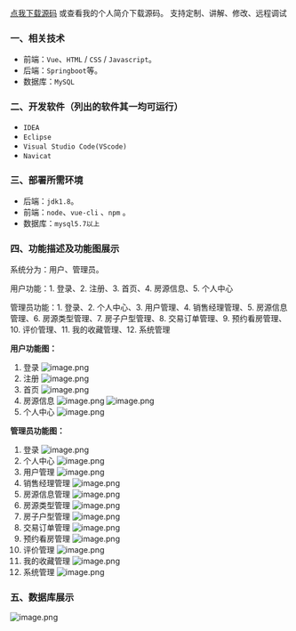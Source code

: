 [点我下载源码](https://www.oneprosol.com/detail/1593af367e1d40298393fb7713ca7e6a)
或查看我的个人简介下载源码。
支持定制、讲解、修改、远程调试
### 一、相关技术
- 前端：`Vue`、`HTML` / `CSS` / `Javascript`。
- 后端：`Springboot`等。
- 数据库：`MySQL`

### 二、开发软件（列出的软件其一均可运行）
- `IDEA`
- `Eclipse`
- `Visual Studio Code(VScode)`
- `Navicat`
### 三、部署所需环境

- 后端：`jdk1.8`。
- 前端：`node`、`vue-cli` 、`npm`  。
- 数据库：`mysql5.7以上`

### 四、功能描述及功能图展示
系统分为：用户、管理员。

用户功能：1. 登录、2. 注册、3. 首页、4. 房源信息、5. 个人中心

管理员功能：1. 登录、2. 个人中心、3. 用户管理、4. 销售经理管理、5. 房源信息管理、6. 房源类型管理、7. 房子户型管理、8. 交易订单管理、9. 预约看房管理、10. 评价管理、11. 我的收藏管理、12. 系统管理

**用户功能图：**
1. 登录
![image.png](https://pic.picprosol.com/user_upload/47a0c8c315464e69858d8da56b2d15ba/2024-12-18%2016:26:46_image.png)
2. 注册
![image.png](https://pic.picprosol.com/user_upload/47a0c8c315464e69858d8da56b2d15ba/2024-12-18%2016:27:11_image.png)
3. 首页
![image.png](https://pic.picprosol.com/user_upload/47a0c8c315464e69858d8da56b2d15ba/2024-12-18%2016:26:22_image.png)
4. 房源信息
![image.png](https://pic.picprosol.com/user_upload/47a0c8c315464e69858d8da56b2d15ba/2024-12-18%2016:27:31_image.png)
![image.png](https://pic.picprosol.com/user_upload/47a0c8c315464e69858d8da56b2d15ba/2024-12-18%2016:27:55_image.png)
5. 个人中心
![image.png](https://pic.picprosol.com/user_upload/47a0c8c315464e69858d8da56b2d15ba/2024-12-18%2016:28:02_image.png)

**管理员功能图：**
1. 登录
![image.png](https://pic.picprosol.com/user_upload/47a0c8c315464e69858d8da56b2d15ba/2024-12-18%2016:28:32_image.png)
2. 个人中心
![image.png](https://pic.picprosol.com/user_upload/47a0c8c315464e69858d8da56b2d15ba/2024-12-18%2016:29:08_image.png)
3. 用户管理
![image.png](https://pic.picprosol.com/user_upload/47a0c8c315464e69858d8da56b2d15ba/2024-12-18%2016:29:13_image.png)
4. 销售经理管理
![image.png](https://pic.picprosol.com/user_upload/47a0c8c315464e69858d8da56b2d15ba/2024-12-18%2016:32:01_image.png)
5. 房源信息管理
![image.png](https://pic.picprosol.com/user_upload/47a0c8c315464e69858d8da56b2d15ba/2024-12-18%2016:32:08_image.png)
6. 房源类型管理
![image.png](https://pic.picprosol.com/user_upload/47a0c8c315464e69858d8da56b2d15ba/2024-12-18%2016:32:14_image.png)
7. 房子户型管理
![image.png](https://pic.picprosol.com/user_upload/47a0c8c315464e69858d8da56b2d15ba/2024-12-18%2016:32:20_image.png)
8. 交易订单管理
![image.png](https://pic.picprosol.com/user_upload/47a0c8c315464e69858d8da56b2d15ba/2024-12-18%2016:32:57_image.png)
9. 预约看房管理
![image.png](https://pic.picprosol.com/user_upload/47a0c8c315464e69858d8da56b2d15ba/2024-12-18%2016:33:18_image.png)
10. 评价管理
![image.png](https://pic.picprosol.com/user_upload/47a0c8c315464e69858d8da56b2d15ba/2024-12-18%2016:33:23_image.png)
11. 我的收藏管理
![image.png](https://pic.picprosol.com/user_upload/47a0c8c315464e69858d8da56b2d15ba/2024-12-18%2016:33:27_image.png)
12. 系统管理
![image.png](https://pic.picprosol.com/user_upload/47a0c8c315464e69858d8da56b2d15ba/2024-12-18%2016:33:37_image.png)

### 五、数据库展示
![image.png](https://pic.picprosol.com/user_upload/47a0c8c315464e69858d8da56b2d15ba/2024-12-18%2016:35:52_image.png)
